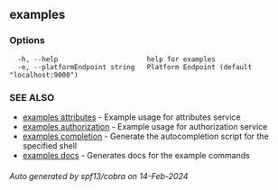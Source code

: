 ## examples



### Options

```
  -h, --help                      help for examples
  -e, --platformEndpoint string   Platform Endpoint (default "localhost:9000")
```

### SEE ALSO

* [examples attributes](examples_attributes.md)	 - Example usage for attributes service
* [examples authorization](examples_authorization.md)	 - Example usage for authorization service
* [examples completion](examples_completion.md)	 - Generate the autocompletion script for the specified shell
* [examples docs](examples_docs.md)	 - Generates docs for the example commands

###### Auto generated by spf13/cobra on 14-Feb-2024
